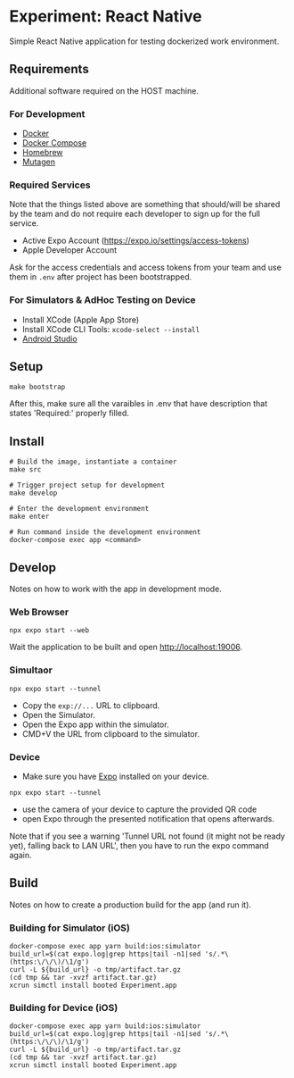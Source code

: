 # Experiment: React Native

Simple React Native application for testing dockerized work environment.

## Requirements

Additional software required on the HOST machine.

### For Development

- [Docker](https://docs.docker.com/install)
- [Docker Compose](https://docs.docker.com/compose/install)
- [Homebrew](https://www.brew.sh)
- [Mutagen](https://www.mutagen.io)

### Required Services

Note that the things listed above are something that should/will be shared by the team and do not require each developer to sign up for the full service.

* Active Expo Account (https://expo.io/settings/access-tokens)
* Apple Developer Account

Ask for the access credentials and access tokens from your team and use them in `.env` after project has been bootstrapped.

### For Simulators & AdHoc Testing on Device

- Install XCode (Apple App Store)
- Install XCode CLI Tools: `xcode-select --install`
- [Android Studio](https://developer.android.com/studio)

## Setup

```shell
make bootstrap
```

After this, make sure all the varaibles in .env that have description that states 'Required:' properly filled.

## Install

```shell
# Build the image, instantiate a container
make src

# Trigger project setup for development
make develop

# Enter the development environment
make enter

# Run command inside the development environment
docker-compose exec app <command>
```

## Develop

Notes on how to work with the app in development mode.

### Web Browser

```shell
npx expo start --web
```

Wait the application to be built and open [http://localhost:19006](http://localhost:19006).

### Simultaor

```shell
npx expo start --tunnel
```

* Copy the `exp://...` URL to clipboard. 
* Open the Simulator.
* Open the Expo app within the simulator.
* CMD+V the URL from clipboard to the simulator.

### Device

* Make sure you have [Expo](https://apps.apple.com/us/app/expo-client/id982107779) installed on your device.

```shell
npx expo start --tunnel
```

* use the camera of your device to capture the provided QR code 
* open Expo through the presented notification that opens afterwards.

Note that if you see a warning 'Tunnel URL not found (it might not be ready yet), falling back to LAN URL', then you have to run the expo command again.

## Build

Notes on how to create a production build for the app (and run it).

### Building for Simulator (iOS)

```shell
docker-compose exec app yarn build:ios:simulator
build_url=$(cat expo.log|grep https|tail -n1|sed 's/.*\(https:\/\/\)/\1/g')
curl -L ${build_url} -o tmp/artifact.tar.gz
(cd tmp && tar -xvzf artifact.tar.gz)
xcrun simctl install booted Experiment.app
```

### Building for Device (iOS)

```shell
docker-compose exec app yarn build:ios:simulator
build_url=$(cat expo.log|grep https|tail -n1|sed 's/.*\(https:\/\/\)/\1/g')
curl -L ${build_url} -o tmp/artifact.tar.gz
(cd tmp && tar -xvzf artifact.tar.gz)
xcrun simctl install booted Experiment.app
```

